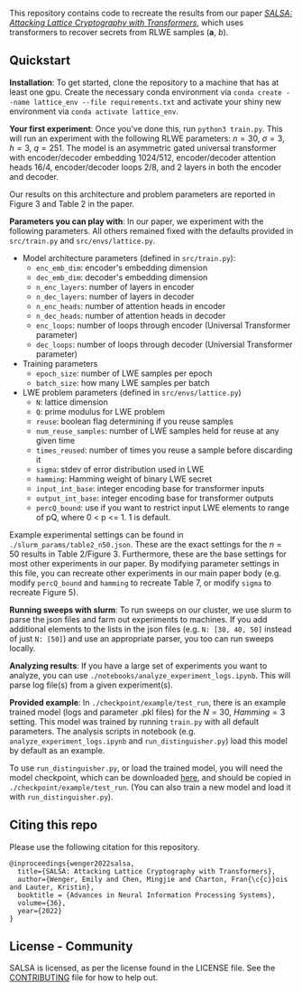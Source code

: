 This repository contains code to recreate the results from our paper [*SALSA: Attacking Lattice Cryptography with Transformers*](https://arxiv.org/abs/2207.04785), which uses transformers to recover secrets from RLWE samples ($\mathbf{a}$, $b$).

## Quickstart

__Installation__: To get started, clone the repository to a machine that has at least one gpu. Create the necessary conda environment via ```conda create --name lattice_env --file requirements.txt``` and activate your shiny new environment via ```conda activate lattice_env```.

__Your first experiment__: Once you've done this, run ``` python3 train.py ```. This will run an experiment with the following RLWE parameters: $n=30$, $\sigma=3$, $h=3$, $q=251$. The model is an asymmetric gated universal transformer with encoder/decoder embedding $1024/512$, encoder/decoder attention heads $16/4$, encoder/decoder loops $2/8$, and $2$ layers in both the encoder and decoder. 

Our results on this architecture and problem parameters are reported in Figure 3 and Table 2 in the paper. 

__Parameters you can play with__: 
In our paper, we experiment with the following parameters. All others remained fixed with the defaults provided in ```src/train.py``` and ```src/envs/lattice.py```. 
- Model architecture parameters (defined in ```src/train.py```):
  - ```enc_emb_dim```: encoder's embedding dimension
  - ```dec_emb_dim```: decoder's embedding dimension
  - ```n_enc_layers```: number of layers in encoder
  - ```n_dec_layers```: number of layers in decoder
  - ```n_enc_heads```: number of attention heads in encoder
  - ```n_dec_heads```: number of attention heads in decoder
  - ```enc_loops```: number of loops through encoder (Universal Transformer parameter)
  - ```dec_loops```: number of loops through decoder (Universial Transformer parameter)
- Training parameters
  - ```epoch_size```: number of LWE samples per epoch
  - ```batch_size```: how many LWE samples per batch
- LWE problem parameters (defined in ```src/envs/lattice.py```)
  - ```N```: lattice dimension
  - ```Q```: prime modulus for LWE problem
  - ```reuse```: boolean flag determining if you reuse samples
  - ```num_reuse_samples```: number of LWE samples held for reuse at any given time
  - ```times_reused```: number of times you reuse a sample before discarding it
  - ```sigma```: stdev of error distribution used in LWE
  - ```hamming```: Hamming weight of binary LWE secret
  - ```input_int_base```: integer encoding base for transformer inputs
  - ```output_int_base```: integer encoding base for transformer outputs
  - ```percQ_bound```: use if you want to restrict input LWE elements to range of pQ, where 0 < p <= 1. 1 is default.



Example experimental settings can be found in ```./slurm_params/table2_n50.json```. These are the exact settings for the $n=50$ results in Table 2/Figure 3. Furthermore, these are the base settings for most other experiments in our paper. By modifying parameter settings in this file, you can recreate other experiments in our main paper body (e.g. modify  ```percQ_bound``` and ```hamming``` to recreate Table 7, or modify ```sigma``` to recreate Figure 5).

__Running sweeps with slurm__: To run sweeps on our cluster, we use slurm to parse the json files and farm out experiments to machines. If you add additional elements to the lists in the json files (e.g. ```N: [30, 40, 50]``` instead of just ```N: [50]```) and use an appropriate parser, you too can run sweeps locally. 


__Analyzing results__: If you have a large set of experiments you want to analyze, you can use ```./notebooks/analyze_experiment_logs.ipynb```. This will parse log file(s) from a given experiment(s). 

__Provided example__: In ```./checkpoint/example/test_run```, there is an example trained model (logs and parameter .pkl files) for the $N=30$, $Hamming=3$ setting. This model was trained by running ```train.py``` with all default parameters. The analysis scripts in notebook (e.g. ```analyze_experiment_logs.ipynb``` and ```run_distinguisher.py```) load this model by default as an example. 

To use ```run_distinguisher.py```, or load the trained model, you will need the model checkpoint, which can be downloaded [here](https://dl.fbaipublicfiles.com/SALSA/checkpoint.pth), and should be copied in ```./checkpoint/example/test_run```. (You can also train a new model and load it with ```run_distinguisher.py```).

## Citing this repo

Please use the following citation for this repository. 

```
@inproceedings{wenger2022salsa,
  title={SALSA: Attacking Lattice Cryptography with Transformers},
  author={Wenger, Emily and Chen, Mingjie and Charton, Fran{\c{c}}ois and Lauter, Kristin},
  booktitle = {Advances in Neural Information Processing Systems},
  volume={36},
  year={2022}
}
```

## License - Community

SALSA is licensed, as per the license found in the LICENSE file.
See the [CONTRIBUTING](CONTRIBUTING.md) file for how to help out.


